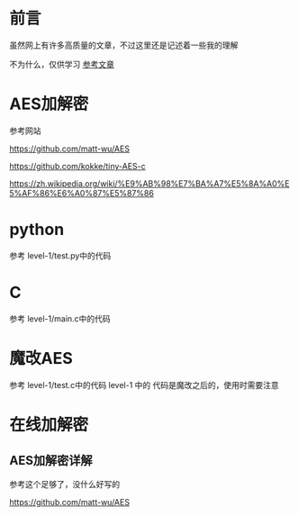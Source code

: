 # 前言
虽然网上有许多高质量的文章，不过这里还是记述着一些我的理解

不为什么，仅供学习
[参考文章](https://github.com/matt-wu/AES)
# AES加解密

参考网站

https://github.com/matt-wu/AES

https://github.com/kokke/tiny-AES-c

https://zh.wikipedia.org/wiki/%E9%AB%98%E7%BA%A7%E5%8A%A0%E5%AF%86%E6%A0%87%E5%87%86

# python

参考 level-1/test.py中的代码

# C

参考 level-1/main.c中的代码

# 魔改AES

参考 level-1/test.c中的代码
 level-1 中的 代码是魔改之后的，使用时需要注意

# 在线加解密


## AES加解密详解

参考这个足够了，没什么好写的

https://github.com/matt-wu/AES



